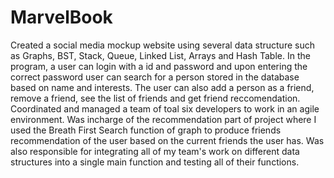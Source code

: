 # MarvelBook
Created a social media mockup website using several data structure such as Graphs, BST, Stack, Queue, 
Linked List, Arrays and Hash Table.
In the program, a user can login with a id and password and upon entering the correct password user can search for a person stored in the database based on name and interests. The user can also add a person as a friend, remove a friend, see the list of friends and get friend reccomendation. 
Coordinated and managed a team of toal six developers to work in an agile environment.
Was incharge of the recommendation part of project where I used the Breath First Search function of graph to produce friends
recommendation of the user based on the current friends the user has.
Was also responsible for integrating all of my team's work on different data structures into a single main function and testing all of their functions.
